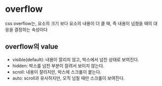 # overflow 
css overflow는, 요소의 크기 보다 요소의 내용이 더 클 때, 즉 내용이 넘쳤을 때의 대응을 결정하는 속성이다

## overflow의 value
- visible(default): 내용이 잘리지 않고, 박스에서 넘친 상태로 보여진다.
- hidden: 박스를 넘친 부분이 잘려서 보이지 않는다.
- scroll: 내용이 잘리지만, 박스에 스크롤이 붙는다.
- auto: scroll과 유사하지만, 오직 넘칠 때만 스크롤이 보여진다.